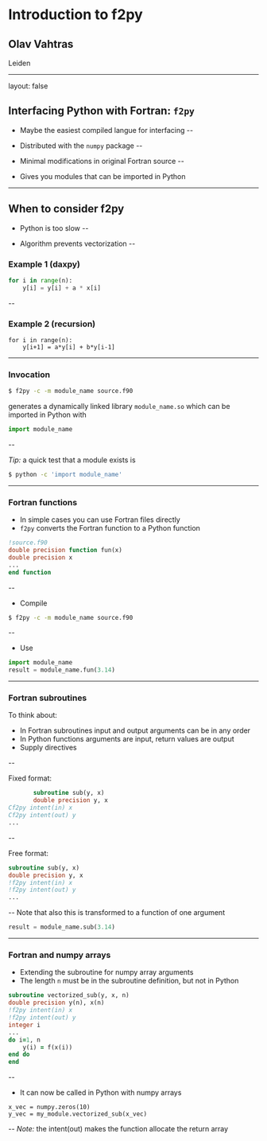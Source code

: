 # Introduction to f2py

## Olav Vahtras

Leiden

---

layout: false

## Interfacing Python with Fortran: `f2py`

* Maybe the easiest compiled langue for interfacing
--

* Distributed with the `numpy` package
--

* Minimal modifications in original Fortran source
--

* Gives you modules that can be imported in Python

---

## When to consider f2py

* Python is too slow
--

* Algorithm prevents vectorization
--


### Example 1 (daxpy)
```python
for i in range(n):
    y[i] = y[i] + a * x[i]
```
--

### Example 2 (recursion)
```
for i in range(n):
    y[i+1] = a*y[i] + b*y[i-1]
```

---

### Invocation

```bash
$ f2py -c -m module_name source.f90
```
generates a dynamically linked library `module_name.so`
which can be imported in Python with

```python
import module_name
```
--

*Tip:* a quick test that a module exists is

```bash
$ python -c 'import module_name'
```

---

### Fortran functions

* In simple cases you can use Fortran files directly
* `f2py` converts the Fortran function to a Python function

```fortran 
!source.f90
double precision function fun(x)
double precision x
...
end function
```
--

* Compile

```bash
$ f2py -c -m module_name source.f90
```
--
* Use

```python
import module_name
result = module_name.fun(3.14)
```

---

### Fortran subroutines

To think about:

* In Fortran subroutines input and output arguments can be in any order
* In Python functions arguments are input, return values are output
* Supply directives

--

Fixed format:
```fortran
       subroutine sub(y, x)
       double precision y, x
Cf2py intent(in) x
Cf2py intent(out) y
...
```
--

Free format:
```fortran
subroutine sub(y, x)
double precision y, x
!f2py intent(in) x
!f2py intent(out) y
...
```
--
Note that also this is transformed to a function of one argument 
```python
result = module_name.sub(3.14)
```
---

### Fortran and numpy arrays

* Extending the subroutine for numpy array arguments
* The length `n` must be in the subroutine definition, but not in Python

```fortran
subroutine vectorized_sub(y, x, n)
double precision y(n), x(n)
!f2py intent(in) x
!f2py intent(out) y
integer i
...
do i=1, n
    y(i) = f(x(i))
end do
end
```
--

* It can now be called in Python with numpy arrays

```
x_vec = numpy.zeros(10)
y_vec = my_module.vectorized_sub(x_vec)
```
--
*Note:* the intent(out) makes the function allocate the return array


